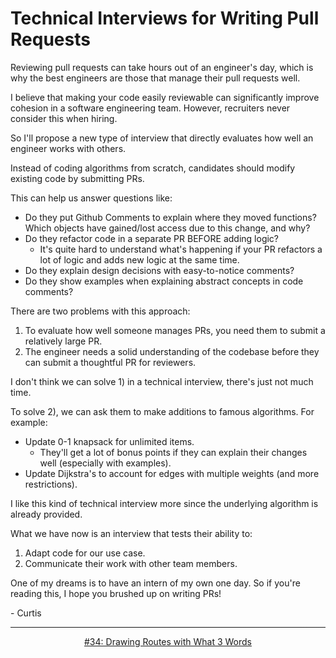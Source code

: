 # Technical Interviews for Writing Pull Requests
Reviewing pull requests can take hours out of an engineer's day, which is why the best engineers are those that manage their pull requests well.

I believe that making your code easily reviewable can significantly improve cohesion in a software engineering team. However, recruiters never consider this when hiring.

So I'll propose a new type of interview that directly evaluates how well an engineer works with others.

Instead of coding algorithms from scratch, candidates should modify existing code by submitting PRs.

This can help us answer questions like:
- Do they put Github Comments to explain where they moved functions? Which objects have gained/lost access due to this change, and why?
- Do they refactor code in a separate PR BEFORE adding logic?
    - It's quite hard to understand what's happening if your PR refactors a lot of logic and adds new logic at the same time.
- Do they explain design decisions with easy-to-notice comments?
- Do they show examples when explaining abstract concepts in code comments?

There are two problems with this approach:

1) To evaluate how well someone manages PRs, you need them to submit a relatively large PR.
2) The engineer needs a solid understanding of the codebase before they can submit a thoughtful PR for reviewers.

I don't think we can solve 1) in a technical interview, there's just not much time.

To solve 2), we can ask them to make additions to famous algorithms. For example:

- Update 0-1 knapsack for unlimited items.
    - They'll get a lot of bonus points if they can explain their changes well (especially with examples).
- Update Dijkstra's to account for edges with multiple weights (and more restrictions).

I like this kind of technical interview more since the underlying algorithm is already provided.

What we have now is an interview that tests their ability to:

1) Adapt code for our use case.
2) Communicate their work with other team members.

One of my dreams is to have an intern of my own one day. So if you're reading this, I hope you brushed up on writing PRs!

\- Curtis

<!--START OF FOOTER-->
<hr style="margin-top:9px;height:1px;border: 0;background-image: linear-gradient(to right, rgba(0, 0, 0, 0.0), rgba(0, 0, 0, 0.5),rgba(0, 0, 0, 0.0));">
<!--START OF ISSUE NAVIGATION LINKS-->
<p align="center"><a href='034_drawing_routes_with_what_3_words.md'>#34: Drawing Routes with What 3 Words</a></p>
<!--START OF ISSUE NAVIGATION LINKS-->
<!--END OF FOOTER-->
